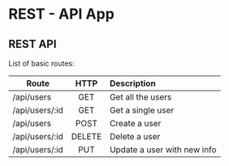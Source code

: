 # REST - API App

## REST API

List of basic routes:

|Route          |HTTP   |Description                |
|---------------|:-----:|:--------------------------|
|/api/users     |GET    |Get all the users          |
|/api/users/:id |GET    |Get a single user          |
|/api/users     |POST   |Create a user              |
|/api/users/:id |DELETE |Delete a user              |
|/api/users/:id |PUT    |Update a user with new info|
